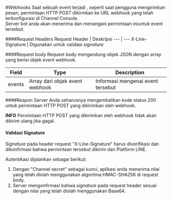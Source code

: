 #Webhooks
Saat sebuah event terjadi , seperti saat pengguna mengirimkan pesan, permintaan HTTP POST dikirmkan ke URL webhook yang telah terkonfigurasi di Channel Console.<br>
Server bot anda akan menerima dan menangani permintaan iniuntuk event tersebut.

####Request Headers
Request Header |	Deskripsi
--- | ---
X-Line-Signature | Digunakan untuk validasi *signature*

####Request body
Request body mengandung objek JSON dengan array yang berisi objek event webhook.

Field | Type | Description
---|---|---
events	| Array dari objek event webhook | Informasi mengenai event tersebut

####Respon
Server Anda seharusnya mengembalikan kode status 200 untuk permintaan HTTP POST yang dikirimkan oleh webhook.

**INFO** Permintaan HTTP POST yang dikirimkan oleh webhook tidak akan dikirim ulang jika gagal.

#### Validasi Signature
*Signature* pada header request "X-Line-Signature" harus diverifikasi dan dikonfirmasi bahwa permintaan tersebut dikirim dari Platform LINE.

Autentikasi dijalankan sebagai berikut:

1. Dengan "Channel secret" sebagai kunci, aplikasi anda menerima nilai yang telah diolah menggunakan algoritma HMAC-SHA256 di request body.
2. Server mengonfirmasi bahwa *signature* pada request header sesuai dengan nilai yang telah diolah menggunakan Base64.
